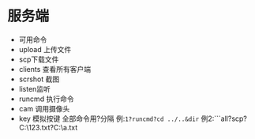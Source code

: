 # 服务端
+ 可用命令
+ upload 上传文件
+ scp下载文件
+ clients 查看所有客户端
+ scrshot 截图
+ listen监听
+ runcmd 执行命令
+ cam 调用摄像头
+ key 模拟按键
全部命令用?分隔
例:```1?runcmd?cd ../..&dir```
例2:```all?scp?C:\123.txt?C:\a.txt
